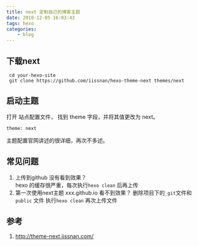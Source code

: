 ```yaml
---
title: next 定制自己的博客主题
date: 2018-12-05 16:03:43
tags: hexo
categories:
    - blog
---
```


## 下载next
```npm
 cd your-hexo-site
 git clone https://github.com/iissnan/hexo-theme-next themes/next
```

## 启动主题
打开 站点配置文件， 找到 theme 字段，并将其值更改为 next。
```npm
theme: next
```
主题配置官网讲述的很详细，再次不多述。

## 常见问题
1. 上传到github 没有看到效果？  
    hexo 的缓存很严重，每次执行`hexo clean` 后再上传
2. 第一次使用next主题 xxx.github.io 看不到效果？
    删除项目下的`_git`文件和`public` 文件 执行`hexo clean` 再次上传文件

## 参考
1. http://theme-next.iissnan.com/